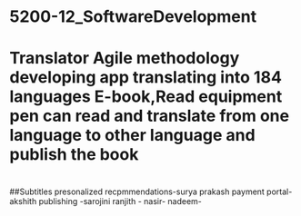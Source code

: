 # 5200-12_SoftwareDevelopment
# Translator Agile methodology developing app translating into 184 languages E-book,Read equipment pen can read and translate from one language to other language and publish the book
#


##Subtitles
presonalized recpmmendations-surya prakash
payment portal- akshith
publishing -sarojini
ranjith -
nasir-
nadeem-

